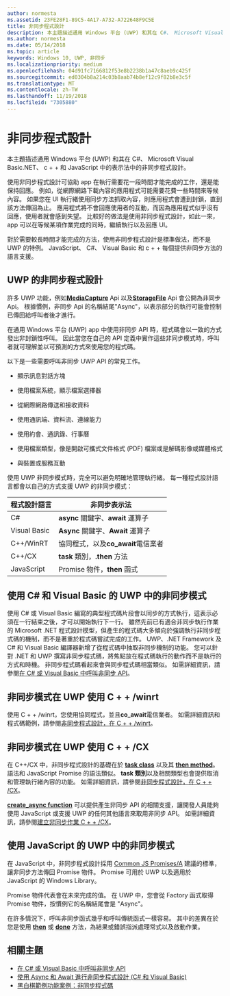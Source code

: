 ```yaml
---
author: normesta
ms.assetid: 23FE28F1-89C5-4A17-A732-A722648F9C5E
title: 非同步程式設計
description: 本主題描述通用 Windows 平台 (UWP) 和其在 C#、 Microsoft Visual Basic.NET、 c + + 和 JavaScript 中的表示法中的非同步程式設計。
ms.author: normesta
ms.date: 05/14/2018
ms.topic: article
keywords: Windows 10, UWP, 非同步
ms.localizationpriority: medium
ms.openlocfilehash: 04d91fc7166812f53e8b2238b1a47c8aeb9c425f
ms.sourcegitcommit: ed0304b8a214c03b8aab74b8ef12c9f82b8e3c5f
ms.translationtype: MT
ms.contentlocale: zh-TW
ms.lasthandoff: 11/19/2018
ms.locfileid: "7305880"
---
```

# <a name="asynchronous-programming"></a>非同步程式設計
本主題描述通用 Windows 平台 (UWP) 和其在 C#、 Microsoft Visual Basic.NET、 c + + 和 JavaScript 中的表示法中的非同步程式設計。

使用非同步程式設計可協助 app 在執行需要花一段時間才能完成的工作，還是能保持回應。 例如，從網際網路下載內容的應用程式可能需要花費一些時間來等候內容。 如果您在 UI 執行緒使用同步方法抓取內容，則應用程式會遭到封鎖，直到該方法傳回為止。 應用程式將不會回應使用者的互動，而因為應用程式似乎沒有回應，使用者就會感到失望。 比較好的做法是使用非同步程式設計，如此一來，app 可以在等候某項作業完成的同時，繼續執行以及回應 UI。

對於需要較長時間才能完成的方法，使用非同步程式設計是標準做法，而不是 UWP 的特例。 JavaScript、 C#、 Visual Basic 和 c + + 每個提供非同步方法的語言支援。

## <a name="asynchronous-programming-in-the-uwp"></a>UWP 的非同步程式設計
許多 UWP 功能，例如[**MediaCapture**](https://msdn.microsoft.com/library/windows/apps/BR241124) Api 以及[**StorageFile**](https://msdn.microsoft.com/library/windows/apps/BR227171) Api 會公開為非同步 Api。 根據慣例，非同步 Api 的名稱結尾"Async"，以表示部分的執行可能會控制已傳回給呼叫者後才進行。

在通用 Windows 平台 (UWP) app 中使用非同步 API 時，程式碼會以一致的方式發出非封鎖性呼叫。 因此當您在自己的 API 定義中實作這些非同步模式時，呼叫者就可理解並以可預測的方式來使用您的程式碼。

以下是一些需要呼叫非同步 UWP API 的常見工作。

-   顯示訊息對話方塊

-   使用檔案系統，顯示檔案選擇器

-   從網際網路傳送和接收資料

-   使用通訊端、資料流、連線能力

-   使用約會、通訊錄、行事曆

-   使用檔案類型，像是開啟可攜式文件格式 (PDF) 檔案或是解碼影像或媒體格式

-   與裝置或服務互動

使用 UWP 非同步模式時，完全可以避免明確地管理執行緒。 每一種程式設計語言都會以自己的方式支援 UWP 的非同步模式：

| 程式設計語言 | 非同步表示法           |
|----------------------|---------------------------------------|
| C#                   | **async** 關鍵字、**await** 運算子 |
| Visual Basic         | **Async** 關鍵字、**Await** 運算子 |
| C++/WinRT            | 協同程式，以及**co_await**電信業者  |
| C++/CX               | **task** 類別，**.then** 方法      |
| JavaScript           | Promise 物件，**then** 函式     |

## <a name="asynchronous-patterns-in-uwp-using-c-and-visual-basic"></a>使用 C# 和 Visual Basic 的 UWP 中的非同步模式
使用 C# 或 Visual Basic 編寫的典型程式碼片段會以同步的方式執行，這表示必須在一行結束之後，才可以開始執行下一行。 雖然先前已有適合非同步執行作業的 Microsoft .NET 程式設計模型，但產生的程式碼大多傾向於強調執行非同步程式碼的機制，而不是著重於程式碼嘗試完成的工作。 UWP、.NET Framework 及 C# 和 Visual Basic 編譯器新增了從程式碼中抽取非同步機制的功能。 您可以針對 .NET 和 UWP 撰寫非同步程式碼，將焦點放在程式碼執行的動作而不是執行的方式和時機。 非同步程式碼看起來會與同步程式碼相當類似。 如需詳細資訊，請參閱[在 C# 或 Visual Basic 中呼叫非同步 API](call-asynchronous-apis-in-csharp-or-visual-basic.md)。

## <a name="asynchronous-patterns-in-uwp-with-cwinrt"></a>非同步模式在 UWP 使用 C + + /winrt
使用 C + + /winrt，您使用協同程式，並且**co_await**電信業者。 如需詳細資訊和程式碼範例，請參閱[非同步程式設計，在 C + + /winrt](../cpp-and-winrt-apis/concurrency.md)。

## <a name="asynchronous-patterns-in-uwp-with-ccx"></a>非同步模式在 UWP 使用 C + + /CX
在 C++/CX 中，非同步程式設計的基礎在於 [**task class**](https://msdn.microsoft.com/library/windows/apps/xaml/hh750113.aspx) 以及其 [**then method**](https://msdn.microsoft.com/library/windows/apps/xaml/hh750044.aspx)。 語法和 JavaScript Promise 的語法類似。 **task 類別**以及相關類型也會提供取消和管理執行緒內容的功能。 如需詳細資訊，請參閱[非同步程式設計，在 C + + /CX](asynchronous-programming-in-cpp-universal-windows-platform-apps.md)。

[**create\_async function**](https://msdn.microsoft.com/library/windows/apps/xaml/hh750102.aspx) 可以提供產生非同步 API 的相關支援，讓開發人員能夠使用 JavaScript 或支援 UWP 的任何其他語言來取用非同步 API。 如需詳細資訊，請參閱[建立非同步作業 C + + /CX](https://msdn.microsoft.com/library/windows/apps/xaml/hh750082.aspx)。

## <a name="asynchronous-patterns-in-uwp-using-javascript"></a>使用 JavaScript 的 UWP 中的非同步模式
在 JavaScript 中，非同步程式設計採用 [Common JS Promises/A](http://wiki.commonjs.org/wiki/Promises/A) 建議的標準，讓非同步方法傳回 Promise 物件。 Promise 可用於 UWP 以及適用於 JavaScript 的 Windows Library。

Promise 物件代表會在未來完成的值。 在 UWP 中，您會從 Factory 函式取得 Promise 物件，按慣例它的名稱結尾會是 "Async"。

在許多情況下，呼叫非同步函式幾乎和呼叫傳統函式一樣容易。 其中的差異在於您是使用 [**then**](https://msdn.microsoft.com/library/windows/apps/BR229728) 或 [**done**](https://msdn.microsoft.com/library/windows/apps/Hh701079) 方法，為結果或錯誤指派處理常式以及啟動作業。

## <a name="related-topics"></a>相關主題
* [在 C# 或 Visual Basic 中呼叫非同步 API](call-asynchronous-apis-in-csharp-or-visual-basic.md)
* [使用 Async 和 Await 進行非同步程式設計 (C# 和 Visual Basic)](http://msdn.microsoft.com/library/hh191443(vs.110).aspx)
* [黑白棋範例功能案例：非同步程式碼](https://msdn.microsoft.com/library/windows/apps/xaml/jj712233.aspx#async)

